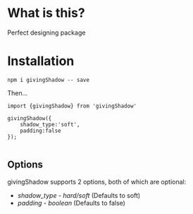 # What is this?

Perfect designing package

# Installation

`npm i givingShadow -- save`

Then...

```
import {givingShadow} from 'givingShadow'

givingShadow({
    shadow_type:'soft',
    padding:false
});


```

## Options

givingShadow supports 2 options, both of which are optional:

- _shadow_type_ - _hard/soft_ (Defaults to soft)
- _padding_ - _boolean_ (Defaults to false)
